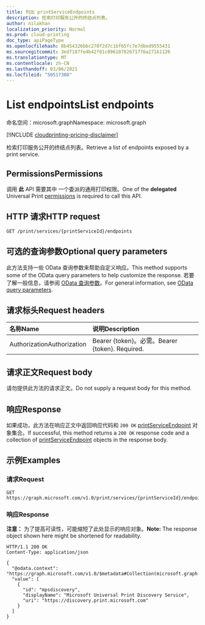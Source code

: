 ```yaml
---
title: 列出 printServiceEndpoints
description: 检索打印服务公开的终结点列表。
author: nilakhan
localization_priority: Normal
ms.prod: cloud-printing
doc_type: apiPageType
ms.openlocfilehash: 8b454326bbc270f2d7c1bf65fc7e7dbed9555431
ms.sourcegitcommit: 3edf187fe4b42f81c09610782671776a27161126
ms.translationtype: MT
ms.contentlocale: zh-CN
ms.lasthandoff: 03/06/2021
ms.locfileid: "50517308"
---
```

# <a name="list-endpoints"></a><span data-ttu-id="9d9e5-103">List endpoints</span><span class="sxs-lookup"><span data-stu-id="9d9e5-103">List endpoints</span></span>
<span data-ttu-id="9d9e5-104">命名空间：microsoft.graph</span><span class="sxs-lookup"><span data-stu-id="9d9e5-104">Namespace: microsoft.graph</span></span>

[!INCLUDE [cloudprinting-pricing-disclaimer](../../includes/cloudprinting-pricing-disclaimer.md)]

<span data-ttu-id="9d9e5-105">检索打印服务公开的终结点列表。</span><span class="sxs-lookup"><span data-stu-id="9d9e5-105">Retrieve a list of endpoints exposed by a print service.</span></span>

## <a name="permissions"></a><span data-ttu-id="9d9e5-106">Permissions</span><span class="sxs-lookup"><span data-stu-id="9d9e5-106">Permissions</span></span>
<span data-ttu-id="9d9e5-107">调用 **此** API 需要其中 [](/graph/permissions-reference#universal-print-permissions)一个委派的通用打印权限。</span><span class="sxs-lookup"><span data-stu-id="9d9e5-107">One of the **delegated** Universal Print [permissions](/graph/permissions-reference#universal-print-permissions) is required to call this API.</span></span>

## <a name="http-request"></a><span data-ttu-id="9d9e5-108">HTTP 请求</span><span class="sxs-lookup"><span data-stu-id="9d9e5-108">HTTP request</span></span>

<!-- {
  "blockType": "ignored"
}
-->
``` http
GET /print/services/{printServiceId}/endpoints
```

## <a name="optional-query-parameters"></a><span data-ttu-id="9d9e5-109">可选的查询参数</span><span class="sxs-lookup"><span data-stu-id="9d9e5-109">Optional query parameters</span></span>
<span data-ttu-id="9d9e5-110">此方法支持一些 OData 查询参数来帮助自定义响应。</span><span class="sxs-lookup"><span data-stu-id="9d9e5-110">This method supports some of the OData query parameters to help customize the response.</span></span> <span data-ttu-id="9d9e5-111">若要了解一般信息，请参阅 [OData 查询参数](/graph/query-parameters)。</span><span class="sxs-lookup"><span data-stu-id="9d9e5-111">For general information, see [OData query parameters](/graph/query-parameters).</span></span>

## <a name="request-headers"></a><span data-ttu-id="9d9e5-112">请求标头</span><span class="sxs-lookup"><span data-stu-id="9d9e5-112">Request headers</span></span>
|<span data-ttu-id="9d9e5-113">名称</span><span class="sxs-lookup"><span data-stu-id="9d9e5-113">Name</span></span>|<span data-ttu-id="9d9e5-114">说明</span><span class="sxs-lookup"><span data-stu-id="9d9e5-114">Description</span></span>|
|:---|:---|
|<span data-ttu-id="9d9e5-115">Authorization</span><span class="sxs-lookup"><span data-stu-id="9d9e5-115">Authorization</span></span>|<span data-ttu-id="9d9e5-p102">Bearer {token}。必需。</span><span class="sxs-lookup"><span data-stu-id="9d9e5-p102">Bearer {token}. Required.</span></span>|

## <a name="request-body"></a><span data-ttu-id="9d9e5-118">请求正文</span><span class="sxs-lookup"><span data-stu-id="9d9e5-118">Request body</span></span>
<span data-ttu-id="9d9e5-119">请勿提供此方法的请求正文。</span><span class="sxs-lookup"><span data-stu-id="9d9e5-119">Do not supply a request body for this method.</span></span>

## <a name="response"></a><span data-ttu-id="9d9e5-120">响应</span><span class="sxs-lookup"><span data-stu-id="9d9e5-120">Response</span></span>

<span data-ttu-id="9d9e5-121">如果成功，此方法在响应正文中返回响应代码和 `200 OK` [printServiceEndpoint](../resources/printserviceendpoint.md) 对象集合。</span><span class="sxs-lookup"><span data-stu-id="9d9e5-121">If successful, this method returns a `200 OK` response code and a collection of [printServiceEndpoint](../resources/printserviceendpoint.md) objects in the response body.</span></span>

## <a name="examples"></a><span data-ttu-id="9d9e5-122">示例</span><span class="sxs-lookup"><span data-stu-id="9d9e5-122">Examples</span></span>

### <a name="request"></a><span data-ttu-id="9d9e5-123">请求</span><span class="sxs-lookup"><span data-stu-id="9d9e5-123">Request</span></span>
<!-- {
  "blockType": "request",
  "name": "list_printserviceendpoint"
}
-->
``` http
GET https://graph.microsoft.com/v1.0/print/services/{printServiceId}/endpoints
```


### <a name="response"></a><span data-ttu-id="9d9e5-124">响应</span><span class="sxs-lookup"><span data-stu-id="9d9e5-124">Response</span></span>
<span data-ttu-id="9d9e5-125">**注意：** 为了提高可读性，可能缩短了此处显示的响应对象。</span><span class="sxs-lookup"><span data-stu-id="9d9e5-125">**Note:** The response object shown here might be shortened for readability.</span></span>
<!-- {
  "blockType": "response",
  "truncated": true,
  "@odata.type": "Collection(microsoft.graph.printServiceEndpoint)"
}
-->
``` http
HTTP/1.1 200 OK
Content-Type: application/json

{
  "@odata.context": "https://graph.microsoft.com/v1.0/$metadata#Collection(microsoft.graph.printServiceEndpoint)",
  "value": [
    {
      "id": "mpsdiscovery",
      "displayName": "Microsoft Universal Print Discovery Service",
      "uri": "https://discovery.print.microsoft.com"
    }
  ]
}
```


